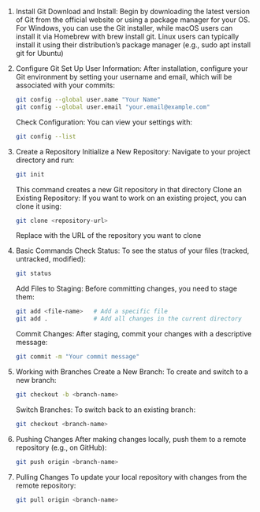 1. Install Git
    Download and Install: Begin by downloading the latest version of Git from the official website or using a package manager for your OS. For Windows, you can use the Git installer, while macOS users can install it via Homebrew with brew install git. Linux users can typically install it using their distribution’s package manager (e.g., sudo apt install git for Ubuntu)

2. Configure Git
    Set Up User Information: After installation, configure your Git environment by setting your username and email, which will be associated with your commits:
    ```bash
    git config --global user.name "Your Name"
    git config --global user.email "your.email@example.com"
    ```

    Check Configuration: You can view your settings with:
    ```bash
    git config --list
    ```

3. Create a Repository
    Initialize a New Repository: Navigate to your project directory and run:
    ```bash
    git init
    ```

    This command creates a new Git repository in that directory
    Clone an Existing Repository: If you want to work on an existing project, you can clone it using:
    ```bash
    git clone <repository-url>
    ```

    Replace <repository-url> with the URL of the repository you want to clone

4. Basic Commands
    Check Status: To see the status of your files (tracked, untracked, modified):
    ```bash
    git status
    ```

    Add Files to Staging: Before committing changes, you need to stage them:
    ```bash
    git add <file-name>   # Add a specific file
    git add .             # Add all changes in the current directory
    ```

    Commit Changes: After staging, commit your changes with a descriptive message:
    ```bash
    git commit -m "Your commit message"
    ```

5. Working with Branches
    Create a New Branch: To create and switch to a new branch:
    ```bash
    git checkout -b <branch-name>
    ```

    Switch Branches: To switch back to an existing branch:
    ```bash
    git checkout <branch-name>
    ```

6. Pushing Changes
    After making changes locally, push them to a remote repository (e.g., on GitHub):
    ```bash
    git push origin <branch-name>
    ```

7. Pulling Changes
    To update your local repository with changes from the remote repository:
    ```bash
    git pull origin <branch-name>
    ```
